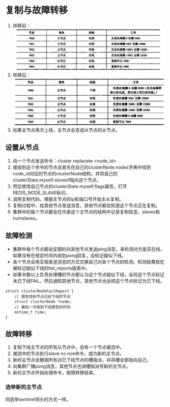# 复制与故障转移
1. 转移前：
![](media/15997342448034/15997342968577.jpg)
2. 转移后：
![](media/15997342448034/15997343445600.jpg)
3. 如果主节点再次上线，主节点会变成从节点的从节点。

## 设置从节点
1. 向一个节点发送命令：cluster replacete \<node_id>
2. 接收到这个命令的节点会首先在自己的clusterNode.nodes字典中找到node_id对应的节点的clusterNode结构，并将自己的clusterState.myself.sloveof指向这个节点。
3. 然后修改自己节点的clusterState.myself.flags属性，打开REDIS_NODE_SLAVE标识。
4. 调用复制代码，根据主节点的ip和端口号开始主从复制。
5. 复制过程中，给其他节点发送消息，其他节点都会知道这个节点正在复制。
6. 集群中的每个节点都会在代表这个主节点的结构中记录复制信息。slaves和numslaves。

## 故障检测
- 集群中每个节点都会定期的向其他节点发送ping消息，来检测对方是否在线，如果没有在规定时间内收到pong回复，会标记疑似下线。
- 各个节点会用互相发送消息的方式交换自己对各个节点的检测。检测结果放在被标记疑似下线的fail_reports链表中。
- 如果半数以上负责处理槽的节点都认为这个节点疑似下线，会将这个节点标记未已下线FAIL，然后通知其他节点，其他节点也会把这个节点标记为已下线。

```
struct clusterNodeFailReport {
    // 报告目标节点已经下线的节点
    struct clusterNode *node;
    // 最后一次收到下线报告的时间
    mstime_t time;
}
```

## 故障转移
1. 复制下线主节点的所有从节点中，会有一个节点被选中。
2. 被选中的节点执行slave no noe命令，成为新的主节点。
3. 新的主节点会撤销所有对已下线节点的槽指派，并将槽全部指向自己。
4. 向集群广播pong消息，其他节点也讲槽指派导新的主节点。
5. 新的主节点开始处理命令，故障转移结束。

### 选举新的主节点
同选举sentinel领头的方式一样。

